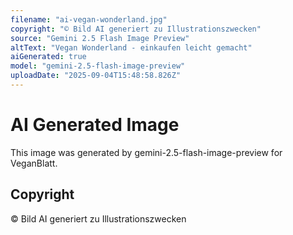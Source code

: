```yaml
---
filename: "ai-vegan-wonderland.jpg"
copyright: "© Bild AI generiert zu Illustrationszwecken"
source: "Gemini 2.5 Flash Image Preview"
altText: "Vegan Wonderland - einkaufen leicht gemacht"
aiGenerated: true
model: "gemini-2.5-flash-image-preview"
uploadDate: "2025-09-04T15:48:58.826Z"
---
```


# AI Generated Image

This image was generated by gemini-2.5-flash-image-preview for VeganBlatt.

## Copyright
© Bild AI generiert zu Illustrationszwecken
